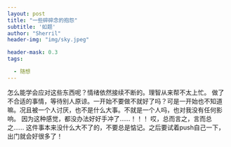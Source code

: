 ```yaml
---
layout: post
title: "一些碎碎念的抱怨"
subtitle: '如题'
author: "Sherril"
header-img: "img/sky.jpeg"

header-mask: 0.3
tags:

  - 随想
---
```

怎么能学会应对这些东西呢？情绪依然接续不断的。理智从来帮不太上忙。
做了不合适的事情，等待别人原谅。一开始不要做不就好了吗？可是一开始也不知道嘛。况且被一个人讨厌，也不是什么大事。不就是一个人吗，也对我没有任何影响。
因为这种感觉，都没办法好好手冲了……！！！
哎，总而言之，言而总之……
这件事本来没什么大不了的，不要总是惦记。之后要试着push自己一下，出门就会好很多了！